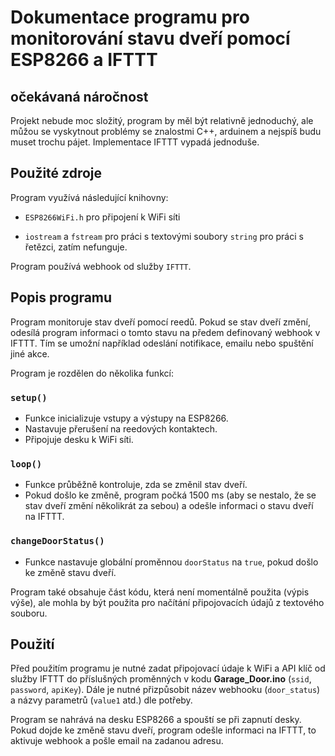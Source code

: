 # Dokumentace programu pro monitorování stavu dveří pomocí ESP8266 a IFTTT

## očekávaná náročnost

Projekt nebude moc složitý, program by měl být relativně jednoduchý, ale můžou se vyskytnout problémy se znalostmi C++, arduinem a nejspíš budu muset trochu pájet. Implementace IFTTT vypadá jednoduše.

## Použité zdroje

Program využívá následující knihovny:

- `ESP8266WiFi.h` pro připojení k WiFi síti

- `iostream` a `fstream` pro práci s textovými soubory `string` pro práci s řetězci, zatím nefunguje.

Program používá webhook od služby `IFTTT`.

## Popis programu

Program monitoruje stav dveří pomocí reedů. Pokud se stav dveří změní, odesílá program informaci o tomto stavu na předem definovaný webhook v IFTTT. Tím se umožní například odeslání notifikace, emailu nebo spuštění jiné akce.

Program je rozdělen do několika funkcí:

### `setup()`

- Funkce inicializuje vstupy a výstupy na ESP8266.
- Nastavuje přerušení na reedových kontaktech.
- Připojuje desku k WiFi síti.

### `loop()`

- Funkce průběžně kontroluje, zda se změnil stav dveří.
- Pokud došlo ke změně, program počká 1500 ms (aby se nestalo, že se stav dveří změní několikrát za sebou) a odešle informaci o stavu dveří na IFTTT.

### `changeDoorStatus()`

- Funkce nastavuje globální proměnnou `doorStatus` na `true`, pokud došlo ke změně stavu dveří.

Program také obsahuje část kódu, která není momentálně použita (výpis výše), ale mohla by být použita pro načítání připojovacích údajů z textového souboru.

## Použití

Před použitím programu je nutné zadat připojovací údaje k WiFi a API klíč od služby IFTTT do příslušných proměnných v kodu **Garage_Door.ino** (`ssid`, `password`, `apiKey`). Dále je nutné přizpůsobit název webhooku (`door_status`) a názvy parametrů (`value1` atd.) dle potřeby.

Program se nahrává na desku ESP8266 a spouští se při zapnutí desky. Pokud dojde ke změně stavu dveří, program odešle informaci na IFTTT, to aktivuje webhook a pošle email na zadanou adresu.
